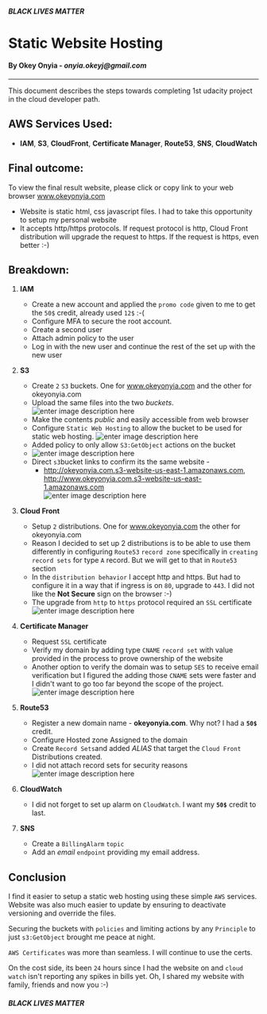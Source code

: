 ﻿
##### BLACK LIVES MATTER
# Static Website Hosting
#### By Okey Onyia -  _onyia.okeyj@gmail.com_
----------

This document describes the steps towards completing 1st udacity project in the cloud developer path.

## AWS Services Used:

-    __IAM__, __S3__, __CloudFront__, __Certificate Manager__, __Route53__, __SNS__, __CloudWatch__

## Final outcome:

To view the final result website, please click or copy link to your web browser www.okeyonyia.com

-   Website is static html, css javascript files. I had to take this opportunity to setup my personal website
-   It accepts http/https protocols. If request protocol is http, Cloud Front distribution will upgrade the request to https. If the request is https, even better :-)

## Breakdown:

1.  **IAM**
    -   Create a new account and applied the `promo code` given to me to get the `50$` credit, already used `12$` :-( 
    -   Configure MFA to secure the root account.
    - Create a second user 
    - Attach admin policy to the user
    - Log in with the new user and continue the rest of the set up with the new user
    
2.  **S3**
    -   Create  `2` `S3` buckets. One for www.okeyonyia.com and the other for okeyonyia.com
    -  Upload the same files into the two _buckets_.
    ![enter image description here](https://udacity-project01.s3.amazonaws.com/image+%287%29.png)
    -   Make the contents _public_ and easily accessible from web browser
    - Configure `Static Web Hosting` to allow the bucket to be used for static web hosting.
    ![enter image description here](https://udacity-project01.s3.amazonaws.com/image+%284%29.png)
    - Added policy to only allow `S3:GetObject` actions on the bucket
    - ![enter image description here](https://udacity-project01.s3.amazonaws.com/image+%283%29.png)
    - Direct `s3`bucket links to confirm its the same website - 
      - http://okeyonyia.com.s3-website-us-east-1.amazonaws.com, http://www.okeyonyia.com.s3-website-us-east-1.amazonaws.com  
 ![enter image description here](https://udacity-project01.s3.amazonaws.com/image+%282%29.png)

3.  **Cloud Front**
	   -  Setup  `2` distributions. One for www.okeyonyia.com the other for okeyonyia.com
    -   Reason I decided to set up 2 distributions is to be able to use them differently in configuring `Route53` `record zone` specifically in `creating record sets` for type `A` record. But we will get to that in `Route53` section
    -   In the `distribution behavior` I accept http and https. But had to configure it in a way that if ingress is on `80`, upgrade to `443`. I did not like the **Not Secure** sign on the browser :-)
    - The upgrade from `http` to `https` protocol required an `SSL` certificate
    ![enter image description here](https://udacity-project01.s3.amazonaws.com/image+%285%29.png)
4. **Certificate Manager**
	- Request `SSL` certificate 
	- Verify my domain by adding type `CNAME` `record set` with value provided in the process to prove ownership of the website 
	- Another option to verify the domain was to setup `SES` to receive email verification but I figured the adding those `CNAME` sets were faster and I didn't want to go too far beyond the scope of the project.
	![enter image description here](https://udacity-project01.s3.amazonaws.com/image+%286%29.png)
5. **Route53**
	- Register a new domain name - __okeyonyia.com__. Why not? I had a __`50$`__ credit.
	- Configure Hosted zone Assigned to the domain
	- Create `Record Sets`and added _ALIAS_ that target the `Cloud Front` Distributions created.
	- I did not attach record sets for security reasons![enter image description here](https://udacity-project01.s3.amazonaws.com/image+%281%29.png)
6. **CloudWatch**
   - I did not forget to set up alarm on `CloudWatch`. I want my __`50$`__ credit to last.
 7. **SNS**
    - Create a `BillingAlarm` `topic` 
    - Add an _email_ `endpoint` providing my email address.
	 
## Conclusion
I find it easier to setup a static web hosting using these simple `AWS` services. Website was also much easier to update by ensuring to deactivate versioning and override the files.

Securing the buckets with `policies` and limiting actions by any `Principle` to just `s3:GetObject` brought me peace at night. 

`AWS Certificates` was more than seamless. I will continue to use the certs.

On the cost side, its been `24` hours since I had the website on and `cloud watch` isn't reporting any spikes in bills yet. Oh, I shared my website with family, friends and now you :-)

##### BLACK LIVES MATTER

